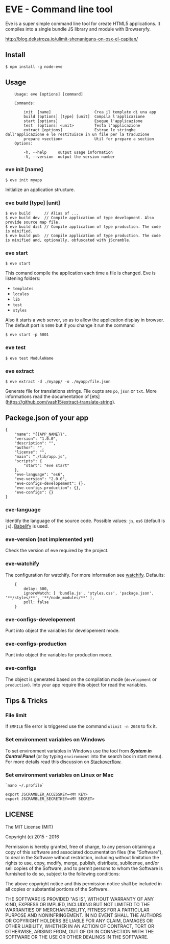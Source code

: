 # EVE - Command line tool

Eve is a super simple command line tool for create HTML5 applications. It compiles into a single bundle JS library and module with Browseryfy.


http://blog.dekstroza.io/ulimit-shenanigans-on-osx-el-capitan/


## Install

```
$ npm install -g node-eve
```

## Usage

```
	Usage: eve [options] [command]

	Commands:

		init  [name]                   Crea il template di una app
		build [options] [type] [unit]  Compila l'applicazione
		start [options]                Esegue l'applicazione
		test  [options] <unit>         Testa l'applicazione
		extract [options]              Estrae le stringhe dall'applicazione e le restituisce in un file per la traduzione
		prepare <section>              Util for prepare a section
	Options:

		-h, --help     output usage information
		-V, --version  output the version number
```


### eve init [name]

```
$ eve init myapp
```

Initialize an application structure.


### eve build [type] [unit]

```
$ eve build      // Alias of ...
$ eve build dev  // Compile application of type development. Also provide source map file.
$ eve build dist // Compile application of type production. The code is minified.
$ eve build pub  // Compile application of type production. The code is minified and, optionally, obfuscated with jScramble.
```

### eve start

```
$ eve start
```

This comand compile the application each time a file is changed. Eve is listening folders:

- `templates`
- `locales`
- `lib`
- `test`
- `styles`

Also it starts a web server, so as to allow the application display in browser. The default port is `5000` but if you change it run the command

```
$ eve start -p 5001
```


### eve test

```
$ eve test ModuleName
```

### eve extract

```
$ eve extract -d ./myapp/ -o ./myapp/file.json
```

Generate file for translations strings. File oupts are `po`, `json` or `txt`. More informations read the documentation of [ets] (https://github.com/vash15/extract-translate-string).


## Packege.json of your app

```
{
	"name": "{{APP_NAME}}",
	"version": "1.0.0",
	"description": "",
	"author": "",
	"license": "",
	"main": "./lib/app.js",
	"scripts": {
		"start": "eve start"
	},
	"eve-language": "es6",
	"eve-version": "2.0.0",
	"eve-configs-developement": {},
	"eve-configs-production": {},
	"eve-configs": {}
}
```

### eve-language

Identify the language of the source code. Possible values: `js`, `es6` (default is `js`). [Babelify](https://github.com/babel/babelify) is used.

### eve-version (not implemented yet)

Check the version of eve required by the project.

### eve-watchify

The configuration for watchify. For more information see [watchify](https://github.com/substack/watchify).
Defaults:

```
	{
		delay: 500,
		ignoreWatch: [ 'bundle.js', 'styles.css', 'package.json', '**/styles/**', '**/node_modules/**' ],
		poll: false
	}
```

### eve-configs-developement

Punt into object the variables for developement mode.

### eve-configs-production

Punt into object the variables for production mode.

### eve-configs

The object is generated based on the compilation mode (`development` or `production`). Into your app require this object for read the variables.

## Tips & Tricks

### File limit

If `EMFILE` file error is triggered use the command `ulimit -n 2048` to fix it.

### Set environment variables on Windows

To set environment variables in Windows use the tool from ***System in Control Panel*** (or by typing `environment` into the search box in start menu). For more details read this discussion on [Stackoverflow](http://stackoverflow.com/a/9250168).

### Set environment variables on Linux or Mac


```
`nano ~/.profile`

export JSCRAMBLER_ACCESSKEY=<MY KEY>
export JSCRAMBLER_SECRETKEY=<MY SECRET>
```



## LICENSE

The MIT License (MIT)

Copyright (c) 2015 - 2016

Permission is hereby granted, free of charge, to any person obtaining a copy
of this software and associated documentation files (the "Software"), to deal
in the Software without restriction, including without limitation the rights
to use, copy, modify, merge, publish, distribute, sublicense, and/or sell
copies of the Software, and to permit persons to whom the Software is
furnished to do so, subject to the following conditions:

The above copyright notice and this permission notice shall be included in
all copies or substantial portions of the Software.

THE SOFTWARE IS PROVIDED "AS IS", WITHOUT WARRANTY OF ANY KIND, EXPRESS OR
IMPLIED, INCLUDING BUT NOT LIMITED TO THE WARRANTIES OF MERCHANTABILITY,
FITNESS FOR A PARTICULAR PURPOSE AND NONINFRINGEMENT. IN NO EVENT SHALL THE
AUTHORS OR COPYRIGHT HOLDERS BE LIABLE FOR ANY CLAIM, DAMAGES OR OTHER
LIABILITY, WHETHER IN AN ACTION OF CONTRACT, TORT OR OTHERWISE, ARISING FROM,
OUT OF OR IN CONNECTION WITH THE SOFTWARE OR THE USE OR OTHER DEALINGS IN
THE SOFTWARE.
